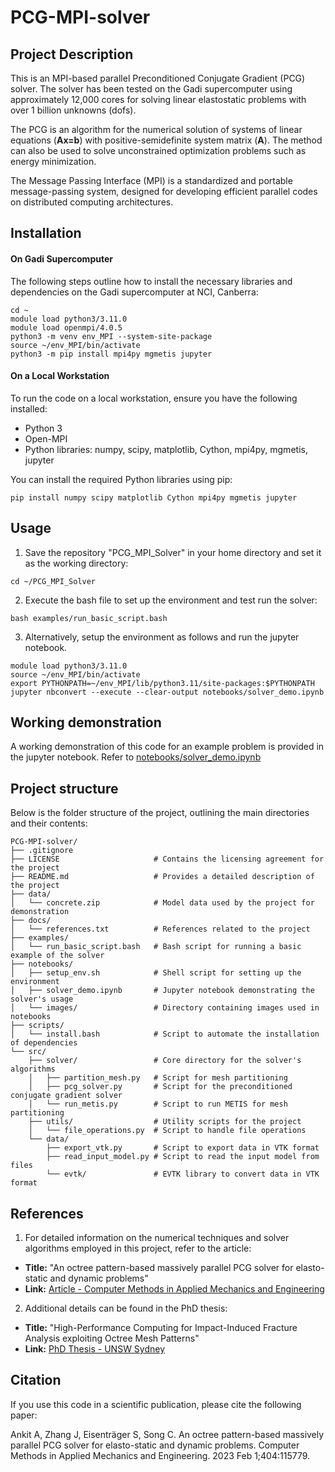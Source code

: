 # PCG-MPI-solver

## Project Description
This is an MPI-based parallel Preconditioned Conjugate Gradient (PCG) solver. The solver has been tested on the Gadi supercomputer using approximately 12,000 cores for solving linear elastostatic problems with over 1 billion unknowns (dofs).

The PCG is an algorithm for the numerical solution of systems of linear equations (**Ax=b**) with positive-semidefinite system matrix (**A**). The method can also be used to solve unconstrained optimization problems such as energy minimization.

The Message Passing Interface (MPI) is a standardized and portable message-passing system, designed for developing efficient parallel codes on distributed computing architectures.

## Installation

#### On Gadi Supercomputer
The following steps outline how to install the necessary libraries and dependencies on the Gadi supercomputer at NCI, Canberra:

```shell
cd ~
module load python3/3.11.0
module load openmpi/4.0.5
python3 -m venv env_MPI --system-site-package
source ~/env_MPI/bin/activate
python3 -m pip install mpi4py mgmetis jupyter
```

#### On a Local Workstation
To run the code on a local workstation, ensure you have the following installed:

- Python 3
- Open-MPI
- Python libraries: numpy, scipy, matplotlib, Cython, mpi4py, mgmetis, jupyter

You can install the required Python libraries using pip:

```shell
pip install numpy scipy matplotlib Cython mpi4py mgmetis jupyter
```


## Usage

1. Save the repository "PCG_MPI_Solver" in your home directory and set it as the working directory:
```shell
cd ~/PCG_MPI_Solver
```

2. Execute the bash file to set up the environment and test run the solver:
```shell
bash examples/run_basic_script.bash
```

3. Alternatively, setup the environment as follows and run the jupyter notebook.
```shell
module load python3/3.11.0
source ~/env_MPI/bin/activate
export PYTHONPATH=~/env_MPI/lib/python3.11/site-packages:$PYTHONPATH
jupyter nbconvert --execute --clear-output notebooks/solver_demo.ipynb
```

## Working demonstration
A working demonstration of this code for an example problem is provided in the jupyter notebook.
Refer to [notebooks/solver_demo.ipynb](https://github.com/ankitskr/PCG-MPI-solver/blob/main/notebooks/solver_demo.ipynb)


## Project structure
Below is the folder structure of the project, outlining the main directories and their contents:
```
PCG-MPI-solver/
├── .gitignore                  
├── LICENSE                     # Contains the licensing agreement for the project
├── README.md                   # Provides a detailed description of the project
├── data/                       
│   └── concrete.zip            # Model data used by the project for demonstration
├── docs/
│   └── references.txt          # References related to the project
├── examples/
│   └── run_basic_script.bash   # Bash script for running a basic example of the solver
├── notebooks/
│   ├── setup_env.sh            # Shell script for setting up the environment
│   ├── solver_demo.ipynb       # Jupyter notebook demonstrating the solver's usage
│   └── images/                 # Directory containing images used in notebooks
├── scripts/
│   └── install.bash            # Script to automate the installation of dependencies
└── src/
    ├── solver/                 # Core directory for the solver's algorithms
    │   ├── partition_mesh.py   # Script for mesh partitioning
    │   ├── pcg_solver.py       # Script for the preconditioned conjugate gradient solver
    │   └── run_metis.py        # Script to run METIS for mesh partitioning
    ├── utils/                  # Utility scripts for the project
    │   └── file_operations.py  # Script to handle file operations
    └── data/
        ├── export_vtk.py       # Script to export data in VTK format
        ├── read_input_model.py # Script to read the input model from files
        └── evtk/               # EVTK library to convert data in VTK format
```


## References
1. For detailed information on the numerical techniques and solver algorithms employed in this project, refer to the article:

- **Title:** "An octree pattern-based massively parallel PCG solver for elasto-static and dynamic problems"
- **Link:** [Article - Computer Methods in Applied Mechanics and Engineering](https://doi.org/10.1016/j.cma.2022.115779)

2. Additional details can be found in the PhD thesis:

- **Title:** "High-Performance Computing for Impact-Induced Fracture Analysis exploiting Octree Mesh Patterns"
- **Link:** [PhD Thesis - UNSW Sydney](https://doi.org/10.26190/unsworks/22788)


## Citation
If you use this code in a scientific publication, please cite the following paper:

Ankit A, Zhang J, Eisenträger S, Song C. An octree pattern-based massively 
parallel PCG solver for elasto-static and dynamic problems. Computer Methods 
in Applied Mechanics and Engineering. 2023 Feb 1;404:115779.